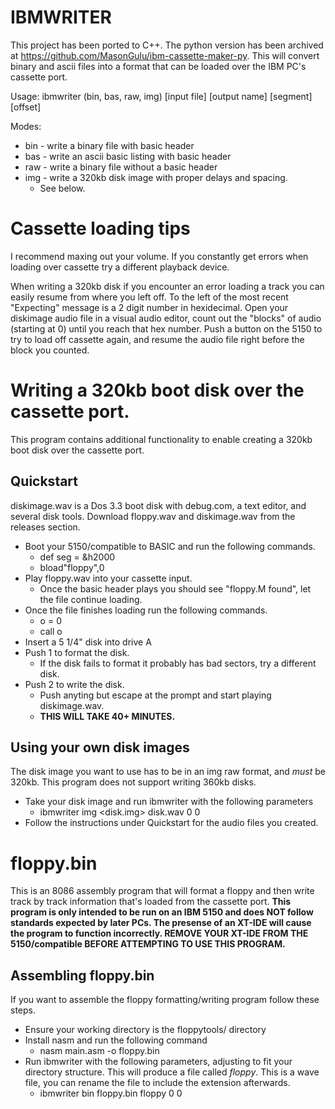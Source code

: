 # IBMWRITER
This project has been ported to C++. The python version has been archived at https://github.com/MasonGulu/ibm-cassette-maker-py.
This will convert binary and ascii files into a format that can be loaded over the IBM PC's cassette port.

Usage:
ibmwriter (bin, bas, raw, img) [input file] [output name] [segment] [offset]

Modes:
* bin - write a binary file with basic header
* bas - write an ascii basic listing with basic header
* raw - write a binary file without a basic header
* img - write a 320kb disk image with proper delays and spacing.
  * See below.

# Cassette loading tips
I recommend maxing out your volume. If you constantly get errors when loading over cassette try a different playback device.

When writing a 320kb disk if you encounter an error loading a track you can easily resume from where you left off. To the left of the most recent "Expecting" message is a 2 digit number in hexidecimal. Open your diskimage audio file in a visual audio editor, count out the "blocks" of audio (starting at 0) until you reach that hex number. Push a button on the 5150 to try to load off cassette again, and resume the audio file right before the block you counted.

# Writing a 320kb boot disk over the cassette port.
This program contains additional functionality to enable creating a 320kb boot disk over the cassette port.
## Quickstart
diskimage.wav is a Dos 3.3 boot disk with debug.com, a text editor, and several disk tools.
Download floppy.wav and diskimage.wav from the releases section.
* Boot your 5150/compatible to BASIC and run the following commands.
  * def seg = &h2000
  * bload"floppy",0
* Play floppy.wav into your cassette input.
  * Once the basic header plays you should see "floppy.M found", let the file continue loading.
* Once the file finishes loading run the following commands.
  * o = 0
  * call o
* Insert a 5 1/4" disk into drive A
* Push 1 to format the disk.
  * If the disk fails to format it probably has bad sectors, try a different disk.
* Push 2 to write the disk.
  * Push anyting but escape at the prompt and start playing diskimage.wav.
  * **THIS WILL TAKE 40+ MINUTES.**

## Using your own disk images
The disk image you want to use has to be in an img raw format, and *must* be 320kb. This program does not support writing 360kb disks.
* Take your disk image and run ibmwriter with the following parameters
  * ibmwriter img <disk.img> disk.wav 0 0
* Follow the instructions under Quickstart for the audio files you created.

# floppy.bin
This is an 8086 assembly program that will format a floppy and then write track by track information that's loaded from the cassette port.
**This program is only intended to be run on an IBM 5150 and does NOT follow standards expected by later PCs. The presense of an XT-IDE will cause the program to function incorrectly. REMOVE YOUR XT-IDE FROM THE 5150/compatible BEFORE ATTEMPTING TO USE THIS PROGRAM.**

## Assembling floppy.bin
If you want to assemble the floppy formatting/writing program follow these steps.
* Ensure your working directory is the floppytools/ directory
* Install nasm and run the following command
  * nasm main.asm -o floppy.bin
* Run ibmwriter with the following parameters, adjusting to fit your directory structure. This will produce a file called *floppy*. This is a wave file, you can rename the file to include the extension afterwards.
  * ibmwriter bin floppy.bin floppy 0 0